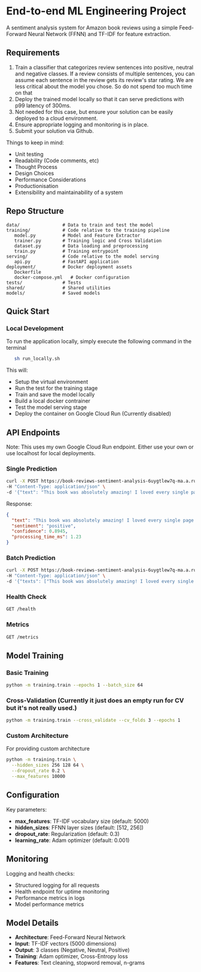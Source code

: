 # End-to-end ML Engineering Project

A sentiment analysis system for Amazon book reviews using a simple Feed-Forward Neural Network (FFNN) and TF-IDF for feature extraction.

## Requirements

1. Train a classifier that categorizes review sentences into positive, neutral and negative classes. If a review consists of multiple sentences, you can assume each sentence in the review gets its review's star rating. We are less critical about the model you chose. So do not spend too much time on that
2. Deploy the trained model locally so that it can serve predictions with p99 latency of 300ms.
3. Not needed for this case, but ensure your solution can be easily deployed to a cloud environment.
4.	Ensure appropriate logging and monitoring is in place.
5.	Submit your solution via Github.

Things to keep in mind:

- Unit testing
- Readability (Code comments, etc) 
- Thought Process
- Design Choices 
- Performance Considerations
- Productionisation
- Extensibility and maintainability of a system


## Repo Structure

```
data/                # Data to train and test the model
training/            # Code relative to the training pipeline
   model.py          # Model and Feature Extractor
   trainer.py        # Training logic and Cross Validation
   dataset.py        # Data loading and preprocessing
   train.py          # Training entrypoint
serving/             # Code relative to the model serving
   api.py            # FastAPI application
deployment/          # Docker deployment assets
   Dockerfile
   docker-compose.yml   # Docker configuration
tests/               # Tests
shared/              # Shared utilities
models/              # Saved models
```

## Quick Start

### Local Development

To run the application locally, simply execute the following command in the terminal

```bash
   sh run_locally.sh
```

This will:

- Setup the virtual environment
- Run the test for the training stage
- Train and save the model locally
- Build a local docker contrainer
- Test the model serving stage
- Deploy the container on Google Cloud Run (Currently disabled)


## API Endpoints

Note: This uses my own Google Cloud Run endpoint. Either use your own or use localhost for local deployments.

### Single Prediction
```bash
curl -X POST https://book-reviews-sentiment-analysis-6uygtlew7q-ma.a.run.app/predict \
-H "Content-Type: application/json" \
-d '{"text": "This book was absolutely amazing! I loved every single page. Wow!!"}
```

Response:
```json
{
  "text": "This book was absolutely amazing! I loved every single page. Wow!!",
  "sentiment": "positive",
  "confidence": 0.8945,
  "processing_time_ms": 1.23
}
```

### Batch Prediction
```bash
curl -X POST https://book-reviews-sentiment-analysis-6uygtlew7q-ma.a.run.app/predict/batch \
-H "Content-Type: application/json" \
-d '{"texts": ["This book was absolutely amazing! I loved every single page. Wow!!", "This book was very bad."]}

```

### Health Check
```bash
GET /health
```

### Metrics
```bash
GET /metrics
```


## Model Training

### Basic Training
```bash
python -m training.train --epochs 1 --batch_size 64
```

### Cross-Validation (Currently it just does an empty run for CV but it's not really used.)
```bash
python -m training.train --cross_validate --cv_folds 3 --epochs 1
```

### Custom Architecture
For providing custom architecture
```bash
python -m training.train \
  --hidden_sizes 256 128 64 \
  --dropout_rate 0.2 \
  --max_features 10000
```

## Configuration

Key parameters:
- **max_features**: TF-IDF vocabulary size (default: 5000)
- **hidden_sizes**: FFNN layer sizes (default: [512, 256])
- **dropout_rate**: Regularization (default: 0.3)
- **learning_rate**: Adam optimizer (default: 0.001)

## Monitoring

Logging and health checks:
- Structured logging for all requests
- Health endpoint for uptime monitoring
- Performance metrics in logs
- Model performance metrics

## Model Details

- **Architecture**: Feed-Forward Neural Network
- **Input**: TF-IDF vectors (5000 dimensions)
- **Output**: 3 classes (Negative, Neutral, Positive)
- **Training**: Adam optimizer, Cross-Entropy loss
- **Features**: Text cleaning, stopword removal, n-grams
